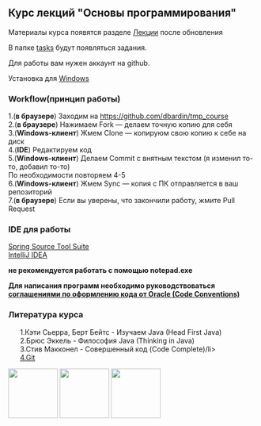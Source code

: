 <h2>Курс лекций "Основы программирования"</h2>

Материалы курса появятся разделе <a href="https://github.com/dbardin/tmp_course/blob/master/lectures">Лекции</a> после обновления

В папке <a href="https://github.com/dbardin/tmp_course/tree/master/tasks">tasks</a> будут появляться задания.

Для работы вам нужен аккаунт на github.

Установка для <a href="http://windows.github.com/" target="_blank">Windows</a>

<h3>Workflow(принцип работы)</h3>

1.(**в браузере**) Заходим на https://github.com/dbardin/tmp_course <br/>
2.(**в браузере**) Нажимаем Fork — делаем точную копию для себя <br/>
3.(**Windows-клиент**) Жмем Clone — копируюм свою копию к себе на диск <br/>
4.(**IDE**) Редактируем код <br/>
5.(**Windows-клиент**) Делаем Commit с внятным текстом (я изменил то-то, добавил то-то) <br/>
По необходимости повторяем 4-5 <br/>
6.(**Windows-клиент**) Жмем Sync — копия с ПК отправляется в ваш репозиторий <br/>
7.(**в браузере**) Если вы уверены, что закончили работу, жмите Pull Request


<h3>IDE для работы</h3>

<a href="http://www.springsource.org/downloads/sts-ggts" target="_blank">Spring Source Tool Suite</a><br/>
<a href="http://www.jetbrains.com/idea/download/download_thanks.jsp" target="_blank">IntelliJ IDEA</a><br/>

**не рекомендуется  работать с помощью notepad.exe**<br/>

<b>Для написания программ необходимо руководствоваться <a href="http://www.oracle.com/technetwork/java/codeconv-138413.html" target="_blank">соглашениями по оформлению кода от Oracle (Code Conventions)</a></b>

<h3>Литература курса</h3>
<ul style="list-style:none">
<li>1.Кэти Сьерра, Берт Бейтс - Изучаем Java (Head First Java)</li>
<li>2.Брюс Эккель - Философия Java (Thinking in Java)</li>
<li>3.Стив Макконел - Совершенный код (Code Complete)/li>
<li><a href="http://dl.dropbox.com/u/281916/delete/book.pdf" target="_blank">4.Git</a></li>
</ul>
<div id="covers">
<img src="http://static2.ozone.ru/multimedia/books_covers/c200/1004121257.jpg" style="height:100px;width:100px;"/>
<img src="http://static.ozone.ru/multimedia/books_covers/c200/1000896427.jpg" style="height:100px;width:100px"/>
<img src="http://static.ozone.ru/multimedia/books_covers/c200/1001969331.jpg" style="height:100px;width:100px"/>
</div>

